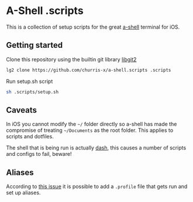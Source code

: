 # A-Shell .scripts

This is a collection of setup scripts for the great [a-shell](https://github.com/holzschu/a-shell) terminal for iOS.

## Getting started
Clone this repository using the builtin git library [libgit2](https://github.com/libgit2/libgit2)

```sh
lg2 clone https://github.com/churris-x/a-shell.scripts .scripts
```

Run setup.sh script
```sh
sh .scripts/setup.sh
```

## Caveats
In iOS you cannot modify the `~/` folder directly so a-shell has made the compromise of treating `~/Documents` as the root folder. This applies to scripts and dotfiles.

The shell that is being run is actually [dash](https://manpages.ubuntu.com/manpages/focal/en/man1/sh.1.html), this causes a number of scripts and configs to fail, beware!

## Aliases
According to [this issue](https://github.com/holzschu/a-shell/issues/40) it is possible to add a `.profile` file that gets run and set up aliases.
